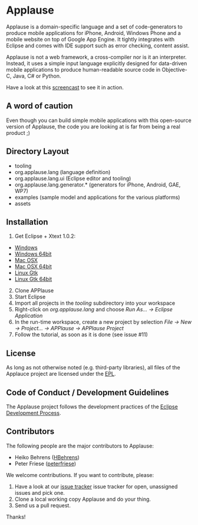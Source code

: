 # Applause #

Applause is a domain-specific language and a set of code-generators to produce mobile applications for iPhone, Android, Windows Phone and a mobile website on top of Google App Engine. It tightly integrates with Eclipse and comes with IDE support such as error checking, content assist.

Applause is not a web framework, a cross-compiler nor is it an interpreter. Instead, it uses a simple input language explicitly designed for data-driven mobile applications to produce human-readable source code in Objective-C, Java, C# or Python.

Have a look at this [screencast](http://vimeo.com/15018235) to see it in action.

## A word of caution ##

Even though you can build simple mobile applications with this open-source version of Applause, the code you are looking at is far from being a real product ;)

## Directory Layout ##

* tooling
 * org.applause.lang (language definition)
 * org.applause.lang.ui (Eclipse editor and tooling)
 * org.applause.lang.generator.* (generators for iPhone, Android, GAE, WP7)
* examples (sample model and applications for the various platforms)
* assets

## Installation ##

1. Get Eclipse + Xtext 1.0.2:
 * [Windows](http://download.itemis.com/distros/eclipse-SDK-3.6.2-xtext-1.0.2-win32.zip)
 * [Windows 64bit](http://download.itemis.com/distros/eclipse-SDK-3.6.2-xtext-1.0.2-win32-x86_64.zip)
 * [Mac OSX](http://download.itemis.com/distros/eclipse-SDK-3.6.2-xtext-1.0.2-macosx-cocoa.tar.gz)
 * [Mac OSX 64bit](http://download.itemis.com/distros/eclipse-SDK-3.6.2-xtext-1.0.2-macosx-cocoa-x86_64.tar.gz)
 * [Linux Gtk](http://download.itemis.com/distros/eclipse-SDK-3.6.2-xtext-1.0.2-linux-gtk.tar.gz)
 * [Linux Gtk 64bit](http://download.itemis.com/distros/eclipse-SDK-3.6.2-xtext-1.0.2-linux-gtk-x86_64.tar.gz)
2. Clone APPlause
3. Start Eclipse
4. Import all projects in the *tooling* subdirectory into your workspace
5. Right-click on *org.applause.lang* and choose *Run As... -> Eclipse Application*
6. In the run-time workspace, create a new project by selection *File -> New -> Project... -> APPlause -> APPlause Project*
7. Follow the tutorial, as soon as it is done (see issue #11)

## License ##

As long as not otherwise noted (e.g. third-party libraries), all files of the Applauce project are licensed under the [EPL](http://www.eclipse.org/legal/epl-v10.html).

## Code of Conduct / Development Guidelines ##

The Applause project follows the development practices of the [Eclipse Development Process](http://www.eclipse.org/projects/dev_process/development_process_2010.php).

## Contributors ##

The following people are the major contributors to Applause:

* Heiko Behrens ([HBehrens](http://github.com/HBehrens))
* Peter Friese ([peterfriese](http://github.com/peterfriese))

We welcome contributions. If you want to contribute, please:

1. Have a look at our [issue tracker](https://github.com/applause/applause/issues) issue tracker for open, unassigned issues and pick one.
2. Clone a local working copy Applause and do your thing.
3. Send us a pull request.

Thanks!

